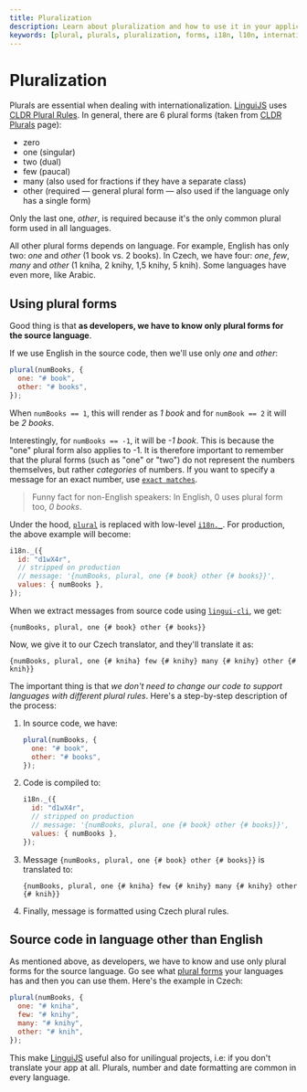 ```yaml
---
title: Pluralization
description: Learn about pluralization and how to use it in your application with Lingui.
keywords: [plural, plurals, pluralization, forms, i18n, l10n, internationalization]
---
```


# Pluralization

Plurals are essential when dealing with internationalization. [LinguiJS](https://github.com/lingui/js-lingui) uses [CLDR Plural Rules](https://unicode-org.github.io/cldr-staging/charts/latest/supplemental/language_plural_rules.html).
In general, there are 6 plural forms (taken from [CLDR Plurals](https://cldr.unicode.org/index/cldr-spec/plural-rules) page):

- zero
- one (singular)
- two (dual)
- few (paucal)
- many (also used for fractions if they have a separate class)
- other (required — general plural form — also used if the language
  only has a single form)

Only the last one, _other_, is required because it's the only common plural form used in all languages.

All other plural forms depends on language. For example, English has only two: _one_ and _other_ (1 book vs. 2 books). In Czech, we have four: _one_, _few_, _many_ and _other_ (1 kniha, 2 knihy, 1,5 knihy, 5 knih). Some languages have even more, like Arabic.

## Using plural forms

Good thing is that **as developers, we have to know only plural forms for the source language**.

If we use English in the source code, then we'll use only _one_ and _other_:

```js
plural(numBooks, {
  one: "# book",
  other: "# books",
});
```

When `numBooks == 1`, this will render as _1 book_ and for `numBook == 2` it will be _2 books_.

Interestingly, for `numBooks == -1`, it will be _-1 book_. This is because the "one" plural form also applies to -1. It is therefore important to remember that the plural forms (such as "one" or "two") do not represent the numbers themselves, but rather _categories_ of numbers.
If you want to specify a message for an exact number, use [`exact matches`](/ref/message-format#plurals).

> Funny fact for non-English speakers: In English, 0 uses plural form too, _0 books_.

Under the hood, [`plural`](/docs/ref/macro.md#plural) is replaced with low-level [`i18n._`](/docs/ref/core.md#i18n._). For production, the above example will become:

```js
i18n._({
  id: "d1wX4r",
  // stripped on production
  // message: '{numBooks, plural, one {# book} other {# books}}',
  values: { numBooks },
});
```

When we extract messages from source code using [`lingui-cli`](/docs/tutorials/cli.md), we get:

```icu-message-format
{numBooks, plural, one {# book} other {# books}}
```

Now, we give it to our Czech translator, and they'll translate it as:

```icu-message-format
{numBooks, plural, one {# kniha} few {# knihy} many {# knihy} other {# knih}}
```

The important thing is that _we don't need to change our code to support languages with different plural rules_. Here's a step-by-step description of the process:

1.  In source code, we have:

    ```js
    plural(numBooks, {
      one: "# book",
      other: "# books",
    });
    ```

2.  Code is compiled to:

    ```js
    i18n._({
      id: "d1wX4r",
      // stripped on production
      // message: '{numBooks, plural, one {# book} other {# books}}',
      values: { numBooks },
    });
    ```

3.  Message `{numBooks, plural, one {# book} other {# books}}` is translated to:

    ```icu-message-format
    {numBooks, plural, one {# kniha} few {# knihy} many {# knihy} other {# knih}}
    ```

4.  Finally, message is formatted using Czech plural rules.

## Source code in language other than English

As mentioned above, as developers, we have to know and use only plural forms for the source language. Go see what [plural forms](http://www.unicode.org/cldr/charts/latest/supplemental/language_plural_rules.html) your languages has and then you can use them. Here's the example in Czech:

```js
plural(numBooks, {
  one: "# kniha",
  few: "# knihy",
  many: "# knihy",
  other: "# knih",
});
```

This make [LinguiJS](https://github.com/lingui/js-lingui) useful also for unilingual projects, i.e: if you don't translate your app at all. Plurals, number and date formatting are common in every language.
